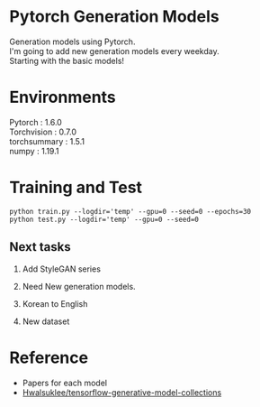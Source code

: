 # Pytorch Generation Models
Generation models using Pytorch.<br>
I'm going to add new generation models every weekday.<br>
Starting with the basic models!
<br>

# Environments

Pytorch : 1.6.0<br>
Torchvision : 0.7.0<br>
torchsummary : 1.5.1<br>
numpy : 1.19.1<br>

# Training and Test
```
python train.py --logdir='temp' --gpu=0 --seed=0 --epochs=30
python test.py --logdir='temp' --gpu=0 --seed=0
```
## Next tasks

1. Add StyleGAN series<br>

2. Need New generation models.<br>
3. Korean to English<br>

4. New dataset

# Reference
* Papers for each model
* [Hwalsuklee/tensorflow-generative-model-collections](https://github.com/hwalsuklee/tensorflow-generative-model-collections)
